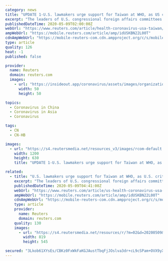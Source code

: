 ```yaml
---
category: news
title: "UPDATE 1-U.S. lawmakers urge support for Taiwan at WHO, as US criticizes China"
excerpt: "The leaders of U.S. congressional foreign affairs committees wrote to nearly 60 countries on Friday asking them to support Taiwan's participation in the World Health Organization, citing the need for the broadest effort possible to fight the coronavirus pandemic."
publishedDateTime: 2020-05-09T02:00:00Z
webUrl: "https://www.reuters.com/article/health-coronavirus-usa-taiwan/update-1-u-s-lawmakers-urge-support-for-taiwan-at-who-as-us-criticizes-china-idUSL1N2CR01P"
ampWebUrl: "https://mobile.reuters.com/article/amp/idUSKBN22L00T"
cdnAmpWebUrl: "https://mobile-reuters-com.cdn.ampproject.org/c/s/mobile.reuters.com/article/amp/idUSKBN22L00T"
type: article
quality: 126
heat: -1
published: false

provider:
  name: Reuters
  domain: reuters.com
  images:
    - url: "https://insideout.app/coronavirus/assets/images/organizations/reuters.com-50x50.jpg"
      width: 50
      height: 50

topics:
  - Coronavirus in China
  - Coronavirus in Asia
  - Coronavirus

tags:
  - CN
  - CN-HB

images:
  - url: "https://s4.reutersmedia.net/resources_v3/images/rcom-default.png"
    width: 1200
    height: 630
    title: "UPDATE 1-U.S. lawmakers urge support for Taiwan at WHO, as US criticizes China"

related:
  - title: "U.S. lawmakers urge support for Taiwan at WHO, as U.S. criticizes China"
    excerpt: "The leaders of U.S. congressional foreign affairs committees wrote to nearly 60 countries on Friday asking them to support Taiwan's participation in the World Health Organization, citing the need for the broadest effort possible to fight the coronavirus pandemic."
    publishedDateTime: 2020-05-09T04:41:00Z
    webUrl: "https://www.reuters.com/article/us-health-coronavirus-usa-taiwan-idUSKBN22L00T"
    ampWebUrl: "https://mobile.reuters.com/article/amp/idUSKBN22L00T"
    cdnAmpWebUrl: "https://mobile-reuters-com.cdn.ampproject.org/c/s/mobile.reuters.com/article/amp/idUSKBN22L00T"
    type: article
    provider:
      name: Reuters
      domain: reuters.com
    quality: 130
    images:
      - url: "https://s4.reutersmedia.net/resources/r/?m=02&d=20200509&t=2&i=1518015800&w=&fh=545px&fw=&ll=&pl=&sq=&r=LYNXMPEG4808S"
        width: 819
        height: 545

secured: "3Lkob61XYsEs/CBKz0FxWkFaKGJAustTbqFjJOslva3dr+cL9cSPam+OVX9yXwp8WeTgqn9P5idW4aMrzz4spzKYPmEnuxS/F2ECxyjo0HJnWLdpqRDoKLxk1HFs4cO987M4ff3jMkYwQVTDX8UpYPLkFJ51q9Bjw4Epzd2LKh42g78h9AwdAbmGdMFQTPSL0zh3b4RCTaMWMhXaKjJrTWRXC6zo6IrPNyoHZwDVdUfXYA5PQ/+bncUCuWEQsiKc3ngTqqumeFn8BJvY7h1psX6oRHbXvLtdHzG+o20KQPW0/nyoPKC/HAiwafuygyEC;4AazEzWRpGbNPuyRpZ8TnA=="
---
```


